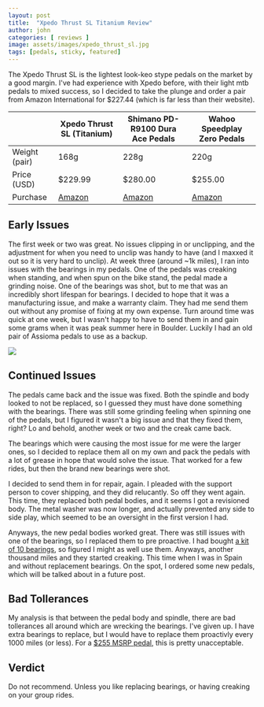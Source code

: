 ```yaml
---
layout: post
title:  "Xpedo Thrust SL Titanium Review"
author: john
categories: [ reviews ]
image: assets/images/xpedo_thrust_sl.jpg
tags: [pedals, sticky, featured]
---
```

The Xpedo Thrust SL is the lightest look-keo stype pedals on the market by a good margin. I've had experience with Xpedo before, with their light mtb pedals to mixed success, so I decided to take the plunge and order a pair from Amazon International for $227.44 (which is far less than their website).


|   | Xpedo Thrust SL (Titanium) | Shimano PD-R9100 Dura Ace Pedals | Wahoo Speedplay Zero Pedals |
|---|----------------------------|---------------------------------|-----------------------------|
| Weight (pair) | 168g | 228g | 220g |
| Price (USD) | $229.99 | $280.00 | $255.00 |
| Purchase | <a href="https://amzn.to/3MKuRPw">Amazon</a> | <a href="https://amzn.to/3SPBCTE">Amazon</a> | <a href="https://amzn.to/3MJXhJm">Amazon</a> |


## Early Issues

The first week or two was great. No issues clipping in or unclipping, and the adjustment for when you need to unclip was handy to have (and I maxxed it out so it is very hard to unclip). At week three (around ~1k miles), I ran into issues with the bearings in my pedals. One of the pedals was creaking when standing, and when spun on the bike stand, the pedal made a grinding noise. One of the bearings was shot, but to me that was an incredibly short lifespan for bearings. I decided to hope that it was a manufacturing issue, and make a warranty claim. They had me send them out without any promise of fixing at my own expense. Turn around time was quick at one week, but I wasn't happy to have to send them in and gain some grams when it was peak summer here in Boulder. Luckily I had an old pair of Assioma pedals to use as a backup.

<img src="{{ site.baseurl }}/assets/images/thm_thrust_sl.jpg" style="display:block; margin-left: auto; margin-right: auto;">

## Continued Issues

The pedals came back and the issue was fixed. Both the spindle and body looked to not be replaced, so I guessed they must have done something with the bearings. There was still some grinding feeling when spinning one of the pedals, but I figured it wasn't a big issue and that they fixed them, right? Lo and behold, another week or two and the creak came back.

The bearings which were causing the most issue for me were the larger ones, so I decided to replace them all on my own and pack the pedals with a lot of grease in hope that would solve the issue. That worked for a few rides, but then the brand new bearings were shot.

I decided to send them in for repair, again. I pleaded with the support person to cover shipping, and they did relucantly. So off they went again. This time, they replaced both pedal bodies, and it seems I got a revisioned body. The metal washer was now longer, and actually prevented any side to side play, which seemed to be an oversight in the first version I had.

Anyways, the new pedal bodies worked great. There was still issues with one of the bearings, so I replaced them to pre proactive. I had bought [a kit of 10 bearings](https://amzn.to/3MJSA22), so figured I might as well use them. Anyways, another thousand miles and they started creaking. This time when I was in Spain and without replacement bearings. On the spot, I ordered some new pedals, which will be talked about in a future post.

## Bad Tollerances

My analysis is that between the pedal body and spindle, there are bad tollerances all around which are wrecking the bearings. I've given up. I have extra bearings to replace, but I would have to replace them proactivly every 1000 miles (or less). For a [$255 MSRP pedal](https://xpedo.com/product/pedals/road/thrust-sl/), this is pretty unacceptable.

## Verdict

Do not recommend. Unless you like replacing bearings, or having creaking on your group rides.